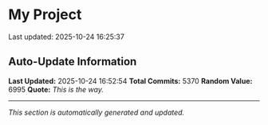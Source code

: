 # My Project


Last updated: 2025-10-24 16:25:37

































































































































































































































































































































































































































































































































































































































































































































































































































































































































































































































































































































































































































































































































































































































































































































































































































































































































































































































































































































































































































































































































































































































































































































































































































































































































































































































































































































































































































































































































































































































































































































































































































































































































































































































































































































































































































































































































































































































































































































































































































































































































































































































































































































































































































































































































































































































































































































































































































































































































































































































































































































































































































































































































































































































































































































































































































































































































































































































































































































































































## Auto-Update Information

**Last Updated:** 2025-10-24 16:52:54
**Total Commits:** 5370
**Random Value:** 6995
**Quote:** _This is the way._

---
_This section is automatically generated and updated._